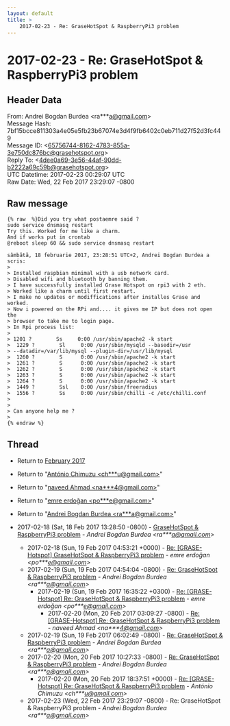 ```yaml
---
layout: default
title: >
    2017-02-23 - Re: GraseHotSpot & RaspberryPi3 problem
---
```


# 2017-02-23 - Re: GraseHotSpot & RaspberryPi3 problem

## Header Data

From: Andrei Bogdan Burdea \<ra***a@gmail.com\><br>
Message Hash: 7bf15bcce811303a4e05e5fb23b67074e3d4f9fb6402c0eb711d27f52d3fc449<br>
Message ID: \<65756744-8162-4783-855a-3e750dc876bc@grasehotspot.org\><br>
Reply To: \<4dee0a69-3e56-44af-90dd-b2222a69c59b@grasehotspot.org\><br>
UTC Datetime: 2017-02-23 00:29:07 UTC<br>
Raw Date: Wed, 22 Feb 2017 23:29:07 -0800<br>

## Raw message

```
{% raw  %}Did you try what postaemre said ?
sudo service dnsmasq restart
Try this. Worked for me like a charm.
And if works put in crontab
@reboot sleep 60 && sudo service dnsmasq restart

sâmbătă, 18 februarie 2017, 23:28:51 UTC+2, Andrei Bogdan Burdea a scris:
>
> Installed raspbian minimal with a usb network card.
> Disabled wifi and bluetooth by banning them.
> I have successfully installed Grase Hotspot on rpi3 with 2 eth.
> Worked like a charm until first restart.
> I make no updates or modiffications after installes Grase and worked.
> Now i powered on the RPi and.... it gives me IP but does not open the 
> browser to take me to login page.
> In Rpi process list:
>
> 1201 ?        Ss     0:00 /usr/sbin/apache2 -k start
>  1229 ?        Sl     0:00 /usr/sbin/mysqld --basedir=/usr 
> --datadir=/var/lib/mysql --plugin-dir=/usr/lib/mysql
>  1260 ?        S      0:00 /usr/sbin/apache2 -k start
>  1261 ?        S      0:00 /usr/sbin/apache2 -k start
>  1262 ?        S      0:00 /usr/sbin/apache2 -k start
>  1263 ?        S      0:00 /usr/sbin/apache2 -k start
>  1264 ?        S      0:00 /usr/sbin/apache2 -k start
>  1449 ?        Ssl    0:00 /usr/sbin/freeradius
>  1556 ?        Ss     0:00 /usr/sbin/chilli -c /etc/chilli.conf
>
>
> Can anyone help me ?
>
{% endraw %}
```

## Thread

+ Return to [February 2017](/archive/2017/02)

+ Return to "[António Chimuzu <ch***u<span>@</span>gmail.com>](/authors/ch___u_at_gmail_com)"
+ Return to "[naveed Ahmad <na***4<span>@</span>gmail.com>](/authors/na___4_at_gmail_com)"
+ Return to "[emre erdoğan <po***e<span>@</span>gmail.com>](/authors/po___e_at_gmail_com)"
+ Return to "[Andrei Bogdan Burdea <ra***a<span>@</span>gmail.com>](/authors/ra___a_at_gmail_com)"

+ 2017-02-18 (Sat, 18 Feb 2017 13:28:50 -0800) - [GraseHotSpot & RaspberryPi3 problem](/archive/2017/02/d2e34d770505f16ce048841868a7248009b29d66fe213a4cb97aadd313f7f874) - _Andrei Bogdan Burdea \<ra***a@gmail.com\>_
  + 2017-02-18 (Sun, 19 Feb 2017 04:53:21 +0000) - [Re: [GRASE-Hotspot] GraseHotSpot & RaspberryPi3 problem](/archive/2017/02/bb68c2eb60ec2a1eea190465469631db9b69f5b18c8a6ec5f607d6e6f59f5366) - _emre erdoğan \<po***e@gmail.com\>_
  + 2017-02-19 (Sun, 19 Feb 2017 04:54:04 -0800) - [Re: GraseHotSpot & RaspberryPi3 problem](/archive/2017/02/1bc89189a149f3e92f54f82440459e469a393cb734be5cb494d5767b022c3e94) - _Andrei Bogdan Burdea \<ra***a@gmail.com\>_
    + 2017-02-19 (Sun, 19 Feb 2017 16:35:22 +0300) - [Re: [GRASE-Hotspot] Re: GraseHotSpot & RaspberryPi3 problem](/archive/2017/02/26be2bc0806381264a1c9b09178cb2c9fe489e7ec13408563ea5593aedfab9fb) - _emre erdoğan \<po***e@gmail.com\>_
      + 2017-02-20 (Mon, 20 Feb 2017 03:09:27 -0800) - [Re: [GRASE-Hotspot] Re: GraseHotSpot & RaspberryPi3 problem](/archive/2017/02/75278c9a6379bfa6a1e81f5a0d0e4b31ad0a3c6b8083d130f04978e1d71b589a) - _naveed Ahmad \<na***4@gmail.com\>_
  + 2017-02-19 (Sun, 19 Feb 2017 06:02:49 -0800) - [Re: GraseHotSpot & RaspberryPi3 problem](/archive/2017/02/290a0386d3bf6628cfb89420069700e7ff42efa8c55722b56bf20da0ea0dff69) - _Andrei Bogdan Burdea \<ra***a@gmail.com\>_
  + 2017-02-20 (Mon, 20 Feb 2017 10:27:33 -0800) - [Re: GraseHotSpot & RaspberryPi3 problem](/archive/2017/02/f89cc084ed758c4d495943f1d579e8ef389b2301aaba94d3ac6a72659b38963a) - _Andrei Bogdan Burdea \<ra***a@gmail.com\>_
    + 2017-02-20 (Mon, 20 Feb 2017 18:37:51 +0000) - [Re: [GRASE-Hotspot] Re: GraseHotSpot & RaspberryPi3 problem](/archive/2017/02/6168d09f36ed31e9681c94b2104a0b0a399b6fcf7ea60ef9266b8783f9e331e9) - _António Chimuzu \<ch***u@gmail.com\>_
  + 2017-02-23 (Wed, 22 Feb 2017 23:29:07 -0800) - Re: GraseHotSpot & RaspberryPi3 problem - _Andrei Bogdan Burdea \<ra***a@gmail.com\>_

